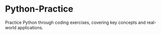 # Python-Practice
Practice Python through coding exercises, covering key concepts and real-world applications.
